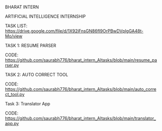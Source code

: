 BHARAT INTERN

ARTIFICIAL INTELLIGENCE INTERNSHIP

TASK LIST: https://drive.google.com/file/d/1X92iFnsGN86fI9OrPBwDVplgGA48t-Mo/view

TASK 1: RESUME PARSER

CODE: https://github.com/saurabh776/bharat_intern_AItasks/blob/main/resume_parser.py

TASK 2: AUTO CORRECT TOOL

CODE: https://github.com/saurabh776/bharat_intern_AItasks/blob/main/auto_correct_tool.py

Task 3: Translator App

CODE: https://github.com/saurabh776/bharat_intern_AItasks/blob/main/translator_app.py
